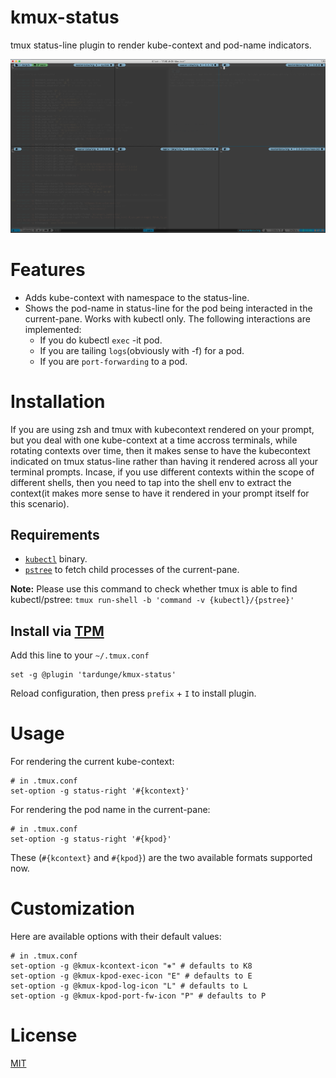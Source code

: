 # kmux-status
tmux status-line plugin to render kube-context and pod-name indicators.

![demo](assets/kcontext.png)

# Features
- Adds kube-context with namespace to the status-line.
- Shows the pod-name in status-line for the pod being interacted in the current-pane. Works with kubectl only. The following interactions are implemented:
  * If you do kubectl `exec` -it pod.
  * If you are tailing `logs`(obviously with -f) for a pod.
  * If you are `port-forwarding` to a pod.

# Installation

If you are using zsh and tmux with kubecontext rendered on your prompt, but you deal with one kube-context at a time accross terminals, while rotating contexts over time, then it makes sense to have the kubecontext indicated on tmux status-line rather than having it rendered across all your terminal prompts. Incase, if you use different contexts within the scope of different shells, then you need to tap into the shell env to extract the context(it makes more sense to have it rendered in your prompt itself for this scenario).

## Requirements

- [`kubectl`](https://kubernetes.io/docs/tasks/tools/install-kubectl/) binary.
- [`pstree`](https://man7.org/linux/man-pages/man1/pstree.1.html) to fetch child processes of the current-pane.

**Note:** Please use this command to check whether tmux is able to find kubectl/pstree: `tmux run-shell -b 'command -v {kubectl}/{pstree}'`

## Install via [TPM](https://github.com/tmux-plugins/tpm/)

Add this line to your `~/.tmux.conf`

```tmux
set -g @plugin 'tardunge/kmux-status'
```

Reload configuration, then press `prefix` + `I` to install plugin.

# Usage

For rendering the current kube-context:
```tmux
# in .tmux.conf
set-option -g status-right '#{kcontext}'
```

For rendering the pod name in the current-pane:
```tmux
# in .tmux.conf
set-option -g status-right '#{kpod}'
```

These (`#{kcontext}` and `#{kpod}`) are the two available formats supported now.

# Customization

Here are available options with their default values:

```tmux
# in .tmux.conf
set-option -g @kmux-kcontext-icon "⎈" # defaults to K8
set-option -g @kmux-kpod-exec-icon "E" # defaults to E
set-option -g @kmux-kpod-log-icon "L" # defaults to L
set-option -g @kmux-kpod-port-fw-icon "P" # defaults to P
```

# License

[MIT](https://github.com/tardunge/kmux-status/blob/main/LICENSE)
